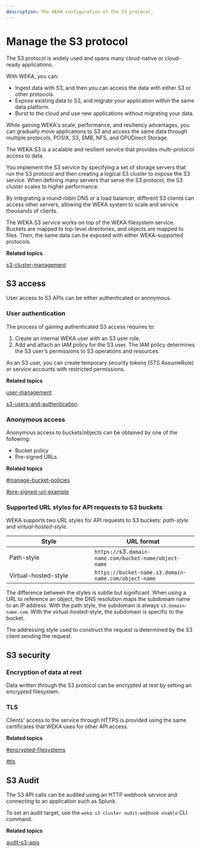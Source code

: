```yaml
---
description: The WEKA configuration of the S3 protocol.
---
```


# Manage the S3 protocol

The S3 protocol is widely used and spans many cloud-native or cloud-ready applications.&#x20;

With WEKA, you can:

* Ingest data with S3, and then you can access the data with either S3 or other protocols.
* Expose existing data to S3, and migrate your application within the same data platform.
* Burst to the cloud and use new applications without migrating your data.

While gaining WEKA's scale, performance, and resiliency advantages, you can gradually move applications to S3 and access the same data through multiple protocols, POSIX, S3, SMB, NFS, and GPUDirect Storage.

The WEKA S3 is a scalable and resilient service that provides multi-protocol access to data.

You implement the S3 service by specifying a set of storage servers that run the S3 protocol and then creating a logical S3 cluster to expose the S3 service. When defining many servers that serve the S3 protocol, the S3 cluster scales to higher performance.

By integrating a round-robin DNS or a load balancer, different S3 clients can access other servers, allowing the WEKA system to scale and service thousands of clients.

The WEKA S3 service works on top of the WEKA filesystem service. Buckets are mapped to top-level directories, and objects are mapped to files. Then, the same data can be exposed with either WEKA-supported protocols.

**Related topics**

[s3-cluster-management](s3-cluster-management/ "mention")

## S3 access

User access to S3 APIs can be either authenticated or anonymous.

### User authentication

The process of gaining authenticated S3 access requires to:

1. Create an internal WEKA user with an S3 user role.
2. Add and attach an IAM policy for the S3 user. The IAM policy determines the S3 user's permissions to S3 operations and resources.

As an S3 user, you can create temporary security tokens (STS AssumeRole) or service accounts with restricted permissions.

**Related topics**

[user-management](../../usage/user-management/ "mention")

[s3-users-and-authentication](s3-users-and-authentication/ "mention")

### Anonymous access

Anonymous access to buckets/objects can be obtained by one of the following:&#x20;

* Bucket policy
* Pre-signed URLs

**Related topics**

[#manage-bucket-policies](s3-buckets-management/#manage-bucket-policies "mention")

[#pre-signed-url-example](s3-examples-using-boto3.md#pre-signed-url-example "mention")

### Supported URL styles for API requests to S3 buckets

WEKA supports two URL styles for API requests to S3 buckets: _path-style_ and _virtual-hosted-style_.

<table><thead><tr><th width="212">Style</th><th>URL format</th></tr></thead><tbody><tr><td>Path-style</td><td><code>https://</code>s3<code>.domain-name.com/bucket-name/object-name</code></td></tr><tr><td>Virtual-hosted-style</td><td><code>https://bucket-name.s3.domain-name.com/object-name</code></td></tr></tbody></table>

The difference between the styles is subtle but significant. When using a URL to reference an object, the DNS resolution maps the subdomain name to an IP address. With the path style, the subdomain is always `s3.domain-name.com`. With the virtual-hosted-style, the subdomain is specific to the bucket.

The addressing style used to construct the request is determined by the S3 client sending the request.

## S3 security

### Encryption **of data** at rest

Data written through the S3 protocol can be encrypted at rest by setting an encrypted filesystem.

### TLS

Clients' access to the service through HTTPS is provided using the same certificates that WEKA uses for other API access.

**Related topics**

[#encrypted-filesystems](../../overview/filesystems.md#encrypted-filesystems "mention")

[#tls](../../usage/security/#tls "mention")

## S3 Audit

The S3 API calls can be audited using an HTTP webhook service and connecting to an application such as Splunk.

To set an audit target, use the `weka s3 cluster audit-webhook enable` CLI command.

**Related topics**

[audit-s3-apis](audit-s3-apis/ "mention")
